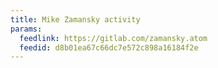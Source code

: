 ```yaml
---
title: Mike Zamansky activity
params:
  feedlink: https://gitlab.com/zamansky.atom
  feedid: d8b01ea67c66dc7e572c898a16184f2e
---
```

